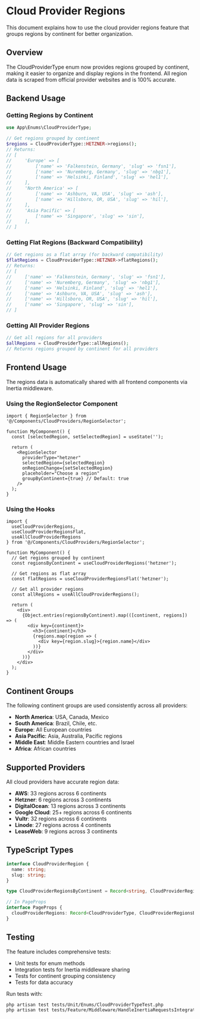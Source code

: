 # Cloud Provider Regions

This document explains how to use the cloud provider regions feature that groups regions by continent for better organization.

## Overview

The CloudProviderType enum now provides regions grouped by continent, making it easier to organize and display regions in the frontend. All region data is scraped from official provider websites and is 100% accurate.

## Backend Usage

### Getting Regions by Continent

```php
use App\Enums\CloudProviderType;

// Get regions grouped by continent
$regions = CloudProviderType::HETZNER->regions();
// Returns:
// [
//     'Europe' => [
//         ['name' => 'Falkenstein, Germany', 'slug' => 'fsn1'],
//         ['name' => 'Nuremberg, Germany', 'slug' => 'nbg1'],
//         ['name' => 'Helsinki, Finland', 'slug' => 'hel1'],
//     ],
//     'North America' => [
//         ['name' => 'Ashburn, VA, USA', 'slug' => 'ash'],
//         ['name' => 'Hillsboro, OR, USA', 'slug' => 'hil'],
//     ],
//     'Asia Pacific' => [
//         ['name' => 'Singapore', 'slug' => 'sin'],
//     ],
// ]
```

### Getting Flat Regions (Backward Compatibility)

```php
// Get regions as a flat array (for backward compatibility)
$flatRegions = CloudProviderType::HETZNER->flatRegions();
// Returns:
// [
//     ['name' => 'Falkenstein, Germany', 'slug' => 'fsn1'],
//     ['name' => 'Nuremberg, Germany', 'slug' => 'nbg1'],
//     ['name' => 'Helsinki, Finland', 'slug' => 'hel1'],
//     ['name' => 'Ashburn, VA, USA', 'slug' => 'ash'],
//     ['name' => 'Hillsboro, OR, USA', 'slug' => 'hil'],
//     ['name' => 'Singapore', 'slug' => 'sin'],
// ]
```

### Getting All Provider Regions

```php
// Get all regions for all providers
$allRegions = CloudProviderType::allRegions();
// Returns regions grouped by continent for all providers
```

## Frontend Usage

The regions data is automatically shared with all frontend components via Inertia middleware.

### Using the RegionSelector Component

```tsx
import { RegionSelector } from '@/Components/CloudProviders/RegionSelector';

function MyComponent() {
  const [selectedRegion, setSelectedRegion] = useState('');

  return (
    <RegionSelector
      providerType="hetzner"
      selectedRegion={selectedRegion}
      onRegionChange={setSelectedRegion}
      placeholder="Choose a region"
      groupByContinent={true} // Default: true
    />
  );
}
```

### Using the Hooks

```tsx
import { 
  useCloudProviderRegions, 
  useCloudProviderRegionsFlat,
  useAllCloudProviderRegions 
} from '@/Components/CloudProviders/RegionSelector';

function MyComponent() {
  // Get regions grouped by continent
  const regionsByContinent = useCloudProviderRegions('hetzner');
  
  // Get regions as flat array
  const flatRegions = useCloudProviderRegionsFlat('hetzner');
  
  // Get all provider regions
  const allRegions = useAllCloudProviderRegions();

  return (
    <div>
      {Object.entries(regionsByContinent).map(([continent, regions]) => (
        <div key={continent}>
          <h3>{continent}</h3>
          {regions.map(region => (
            <div key={region.slug}>{region.name}</div>
          ))}
        </div>
      ))}
    </div>
  );
}
```

## Continent Groups

The following continent groups are used consistently across all providers:

- **North America**: USA, Canada, Mexico
- **South America**: Brazil, Chile, etc.
- **Europe**: All European countries
- **Asia Pacific**: Asia, Australia, Pacific regions
- **Middle East**: Middle Eastern countries and Israel
- **Africa**: African countries

## Supported Providers

All cloud providers have accurate region data:

- **AWS**: 33 regions across 6 continents
- **Hetzner**: 6 regions across 3 continents
- **DigitalOcean**: 13 regions across 3 continents
- **Google Cloud**: 25+ regions across 6 continents
- **Vultr**: 32 regions across 6 continents
- **Linode**: 27 regions across 4 continents
- **LeaseWeb**: 9 regions across 3 continents

## TypeScript Types

```typescript
interface CloudProviderRegion {
  name: string;
  slug: string;
}

type CloudProviderRegionsByContinent = Record<string, CloudProviderRegion[]>;

// In PageProps
interface PageProps {
  cloudProviderRegions: Record<CloudProviderType, CloudProviderRegionsByContinent>;
}
```

## Testing

The feature includes comprehensive tests:

- Unit tests for enum methods
- Integration tests for Inertia middleware sharing
- Tests for continent grouping consistency
- Tests for data accuracy

Run tests with:
```bash
php artisan test tests/Unit/Enums/CloudProviderTypeTest.php
php artisan test tests/Feature/Middleware/HandleInertiaRequestsIntegrationTest.php
```

